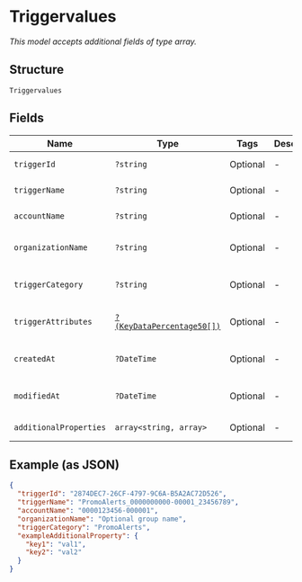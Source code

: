 
# Triggervalues

*This model accepts additional fields of type array.*

## Structure

`Triggervalues`

## Fields

| Name | Type | Tags | Description | Getter | Setter |
|  --- | --- | --- | --- | --- | --- |
| `triggerId` | `?string` | Optional | - | getTriggerId(): ?string | setTriggerId(?string triggerId): void |
| `triggerName` | `?string` | Optional | - | getTriggerName(): ?string | setTriggerName(?string triggerName): void |
| `accountName` | `?string` | Optional | - | getAccountName(): ?string | setAccountName(?string accountName): void |
| `organizationName` | `?string` | Optional | - | getOrganizationName(): ?string | setOrganizationName(?string organizationName): void |
| `triggerCategory` | `?string` | Optional | - | getTriggerCategory(): ?string | setTriggerCategory(?string triggerCategory): void |
| `triggerAttributes` | [`?(KeyDataPercentage50[])`](../../doc/models/key-data-percentage-50.md) | Optional | - | getTriggerAttributes(): ?array | setTriggerAttributes(?array triggerAttributes): void |
| `createdAt` | `?DateTime` | Optional | - | getCreatedAt(): ?\DateTime | setCreatedAt(?\DateTime createdAt): void |
| `modifiedAt` | `?DateTime` | Optional | - | getModifiedAt(): ?\DateTime | setModifiedAt(?\DateTime modifiedAt): void |
| `additionalProperties` | `array<string, array>` | Optional | - | findAdditionalProperty(string key): array | additionalProperty(string key, array value): void |

## Example (as JSON)

```json
{
  "triggerId": "2874DEC7-26CF-4797-9C6A-B5A2AC72D526",
  "triggerName": "PromoAlerts_0000000000-00001_23456789",
  "accountName": "0000123456-000001",
  "organizationName": "Optional group name",
  "triggerCategory": "PromoAlerts",
  "exampleAdditionalProperty": {
    "key1": "val1",
    "key2": "val2"
  }
}
```

